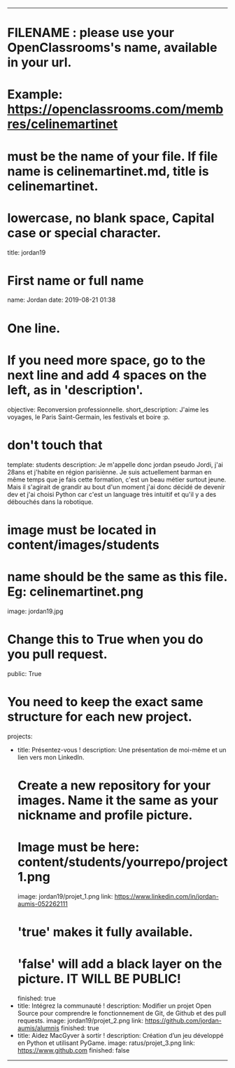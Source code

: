 ---

# FILENAME : please use your OpenClassrooms's name, available in your url.
# Example: https://openclassrooms.com/membres/celinemartinet
# must be the name of your file. If file name is celinemartinet.md, title is celinemartinet.
# lowercase, no blank space, Capital case or special character.
title: jordan19

# First name or full name
name: Jordan
date: 2019-08-21 01:38

# One line.
# If you need more space, go to the next line and add 4 spaces on the left, as in 'description'.
objective: Reconversion professionnelle.
short_description: J'aime les voyages, le Paris Saint-Germain, les festivals et boire :p.

# don't touch that
template: students
description:
    Je m'appelle donc jordan pseudo Jordi, j'ai 28ans et j'habite en région parisiènne. 
    Je suis actuellement barman en même temps que je fais cette formation, c'est un beau métier surtout jeune. Mais il s'agirait de grandir au bout d'un moment j'ai donc décidé de devenir dev et j'ai choisi Python car c'est un language très intuitif et qu'il y a des débouchés dans la robotique.
# image must be located in content/images/students
# name should be the same as this file. Eg: celinemartinet.png
image: jordan19.jpg

# Change this to True when you do you pull request.
public: True

# You need to keep the exact same structure for each new project.
projects:
  - title: Présentez-vous !
    description: Une présentation de moi-même et un lien vers mon LinkedIn.
    # Create a new repository for your images. Name it the same as your nickname and profile picture.
    # Image must be here: content/students/yourrepo/project1.png
    image: jordan19/projet_1.png
    link: https://www.linkedin.com/in/jordan-aumis-052262111
    # 'true' makes it fully available.
    # 'false' will add a black layer on the picture. IT WILL BE PUBLIC!
    finished: true
  - title: Intégrez la communauté !
    description: Modifier un projet Open Source pour comprendre le fonctionnement de Git, de Github et des pull requests. 
    image: jordan19/projet_2.png
    link: https://github.com/jordan-aumis/alumnis
    finished: true
  - title: Aidez MacGyver à sortir !
    description: Création d’un jeu développé en Python et utilisant PyGame.
    image: ratus/projet_3.png
    link: https://www.github.com
    finished: false
---